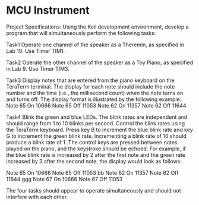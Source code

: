 # MCU Instrument

Project Specifications:
Using the Keil development environment, develop a program that will simultaneously perform the following tasks:

Task1
Operate one channel of the speaker as a Theremin, as specified in Lab 10.  Use Timer TIM1.

Task2
Operate the other channel of the speaker as a Toy Piano, as specified in Lab 9.  Use Timer TIM3.

Task3
Display notes that are entered from the piano keyboard on the TeraTerm terminal.  The display for each note should include the note number and the time (i.e., the millisecond count) when the note turns on and turns off.  The display format is illustrated by the following example:
Note 65 On 10666
Note 65 Off 11053
Note 62 On 11357
Note 62 Off 11644

Task4
Blink the green and blue LEDs.  The blink rates are independent and should range from 1 to 10 blinks per second.  Control the blink rates using the TeraTerm keyboard.  Press key B to increment the blue blink rate and key G to increment the green blink rate.  Incrementing a blink rate of 10 should produce a blink rate of 1.  The control keys are pressed between notes played on the piano, and the keystroke should be echoed.  For example, if the blue blink rate is increased by 2 after the first note and the green rate increased by 3 after the second note, the display would look as follows:

Note 65 On 10666
Note 65 Off 11053
bb
Note 62 On 11357
Note 62 Off 11644
ggg
Note 67 On 10666
Note 67 Off 11053

The four tasks should appear to operate simultaneously and should not interfere with each other.
